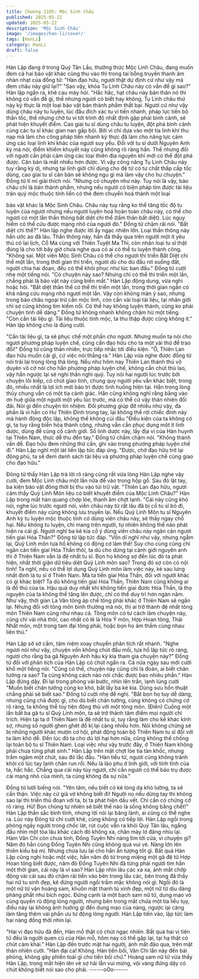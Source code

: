 ```yaml
---
title: Chương 1195: Mộc Sinh Châu
published: 2025-05-22
updated: 2025-05-22
description: 'Mộc Sinh Châu'
image: '/images/han-li/cover/'
tags: [HanLi]
category: HanLi
draft: false
---
```


Hàn Lập đang ở trong Quý Tân Lầu, thưởng thức Mộc Linh Châu,
đang muốn đem cả hai bảo vật khác cùng thu vào thì trong tai
bỗng truyền thanh âm nhàn nhạt của đồng tử:
"Hàn đạo hữu, ngươi thật dự định cứ như vậy mà đem châu này
giữ lại?"
"Sao vậy, khỏa Tụ Linh Châu này có vấn đề gì sao?"
Hàn lập ngẩn ra, khẽ cau mày hỏi.
"Hắc hắc, hạt châu này bản thân nó thì không có vấn đề gì, thế
nhưng ngươi có biết hay không, Tụ Linh châu thứ này kỳ thực là
một loại bảo vật bán thành phẩm thất bại. Ngươi cứ như vậy dùng
châu này tu luyện, lúc đầu đích xác tu vi tiến nhanh, pháp lực tiến
bộ thần tốc, thế nhưng chờ tu vi tới trình độ nhất định gặp phải
bình cảnh, sẽ phát hiện khuyết điểm. Cao giai tu sĩ dùng châu tu
luyện, đột phá bình cảnh cùng các tu sĩ khác gian nan gấp bội.
Bởi vì chỉ dựa vào một tia linh khí thu nạp mà làm cho công pháp
tiến nhanh kỳ thực đã làm cho năng lực cảm ứng các loại linh khí
khác của ngươi suy yếu. Đối với tu sĩ dưới Nguyên Anh kỳ mà nói,
điểm khiếm khuyết này cũng không rõ ràng hắn. Thế nhưng đối
với ngươi cần phải cảm ứng các loại thiên địa nguyên khí mới có
thể đột phá được. Căn bản là mất nhiều hơn được. Vì vậy công
năng Tụ Linh Châu này tuy rằng kỳ dị, nhưng tại linh giới chỉ dùng
cho đệ tử có tư chất thấp cấp tốc dùng, cao giai tu sĩ căn bản sẽ
không ngu gì mà làm vậy cho hư chuyện."
Đồng tử tỉ mỉ giải thích nói.
"Nhưng có chuyện như này. Tuy nói là vậy, bảo châu chỉ là bán
thành phẩm, nhưng nếu ngươi có biện pháp tìm được tài liệu trân
quý mộc thuộc tính liền có thẻ đem chuyển hoá thành một loại

bảo vật khác là Mộc Sinh Châu. Châu này tuy rằng ko thể tăng
tốc độ tu luyện của ngươi nhưng nếu ngươi luyện hoá hoàn toàn
châu này, có thể cho ngươi có một lần thần thông bất diệt chi thể
(tấm thân bất diệt). Lúc nguy hiểm có thể cứu được mạng nhỏ của
ngươi đó."
Đồng tử chậm rãi nói.
"Bất diệt chi thể?" Hàn lập nghe được lời ấy ngạc nhiên lớn.
Loại thần thông này hắn ước ao đã lâu. Thần thông này, hắn đã
thấy qua trên người một ít yêu thú có lai lịch, Cổ Ma cùng với
Thiên Tuyệt Ma Thi, còn nhân loại tu sĩ thật đúng là cho tới bây
giờ chưa nghe qua có ai có thể tu luyện thành công.
"Không sai. Một viên Mộc Sinh Châu có thể cho ngươi thi triển Bất
Diệt chi thể một lần, trong thời gian thi triển, ngươi dù cho dù đầu
rơi xuống đất, người chia hai đoạn, đều có thể khôi phục như lúc
ban đầu."
Đồng tử cười nhẹ một tiếng nói.
"Có chuyện này sao? Nhưng chỉ có thể thi triển một lần, chẳng
phải là bảo vật này cũng biến mất."
Hàn Lập động dung, vừa nghi hoặc hỏi.
"Bất diệt thân thể có thể thi triển một lần, trong thời gian ngắn có
khả năng cứu mạng nhỏ ngươi một lần. Vậy còn không mãn ý
sao, nhưng trong bảo châu ngoại trừ cần mộc linh, còn cần vài
loại tài liệu, tại nhân giới chỉ sợ cũng không tìm kiếm nổi. Có thể
hay không luyện thành, cũng ko phải chuyện tình dễ dàng."
Đồng tử không nhanh không chậm hừ một tiếng.
"Còn cần tài liệu gì. Tài liệu thuộc tính mộc, ta thu thập được cũng
không ít."
Hàn lập không cho là đúng cười.

"Cần tài liệu gì, ta sẽ phục chế một phần cho ngươi. Nhưng muốn
ta nói cho ngươi phương pháp luyện chế, cũng cần đạo hữu cho
ta một vài thứ để trao đổi!"
Đồng tử cũng thản nhiên, trực tiếp nhắc tới điều kiện.
"Ồ, Thiên Lan đạo hữu muốn cái gì, cứ việc nói thẳng ra."
Hàn Lập vừa nghe được đồng tử nói trái lại trong lòng thả lỏng.
Nếu như hôm nay Thiên Lan thánh thú vô duyên vô cớ nói cho
hắn phương pháp luyện chế, không cần chút thù lao, vậy hắn
ngược lại sẽ nghi thần nghi quỷ.
Tuy nói hai người lúc trước bởi chuyện lôi kiếp, có chút giao tình,
chung quy người yêu vẫn khác biệt, trong đó, nhiều nhất là lợi ích
mới bảo trì được tình huống hiện tại. Hắn trong lòng thủy chung
vẫn có một tia cảnh giác.
Hắn cũng không nghĩ rằng bằng vào ơn huệ giữa một người một
yêu lúc trước, mà có thể cứ vậy thản nhiên đối đãi. Nói gì đến
chuyện tín nhiệm. Đối phương giúp đỡ nhiều như vậy, đa phần là
vì hắn có Hư Thiên Đỉnh trong tay, lại không thể rời chiếc đỉnh này
mà hành động độc lập, không thể không cúi đầu
"Điều kiện của ta không có gì, ta tuy rằng biến hóa thành công,
nhưng vẫn cần phục dụng một ít linh dược, dùng để củng cố cảnh
giới. Số linh dược này, lấy địa vị của Hàn huynh tại Thiên Nam,
thực dễ thu đến tay."
Đồng tử chầm chậm nói.
"Không thành vấn đề. Đạo hữu đem những thứ cần, ghi vào trong
phương pháp luyện chế đi."
Hàn Lập nghĩ một lát liền lập tức đáp ứng.
"Được, chờ đạo hữu trở lại động phủ, ta sẽ đem danh sách tài liệu
và phương pháp luyện chế cùng giao cho đạo hữu."

Đông tử thấy Hàn Lập trả lời rõ ràng cũng rất vừa lòng
Hàn Lập nghe vậy cười, đem Mộc Linh châu một lần nữa để vào
trong hộp gỗ. Sau đó lật tay, ba kiện bảo vật đông thời bị thu vào
túi trữ vật.
"Thiên Lan đạo hữu, ngươi cảm thấy Quỷ Linh Môn liệu có biết
khuyết điểm của Mộc Linh Châu?"
Hàn Lập trong mắt hàn quang chợp lóe, thanh âm chợt lạnh.
"Cái này cũng khó nói, nghe lúc trước ngươi nói, viên châu này từ
rất lâu đã bị cổ tu sĩ bỏ đi, khuyết điểm này cũng không lưu truyền
lại. Nếu Quỷ Linh Môn tu sĩ Nguyên Anh kỳ tu luyện mộc thuộc
tính có dùng viên châu này, sẽ thấy ngay chỗ hại. Nếu không tu
luyện, chỉ mang trên người, tự nhiên không thể nào phát hiện ra
cái gì. Ngươi nghĩ ba kẻ kia cố ý dùng viên châu này ngăn cản
ngươi tiến giai Hóa Thần?"
Đông tử lập tức đáp.
"Vốn dĩ nghĩ như vậy, nhưng ngẫm lại, Quỷ Linh môn tựa hồ
không có động cơ làm thế! Suy cho cùng cũng chỉ ngăn cản tiến
giai Hóa Thần thôi, ta dù cho dừng tại cảnh giới nguyên anh thì ở
Thiên Nam vẫn là đệ nhất tu sĩ. Bọn họ không sợ đến lúc đó ta
phát hiện, nhất thời giận dữ tiêu diệt Quỷ Linh môn sao? Trong đó
sợ còn có nội tình! Ta nghĩ, nếu có thể lợi dụng Quỷ Linh môn làm
việc này, kẻ sau lưng nhất định là tu sĩ ở Thiên Nam. Mà ta tiến
giai Hóa Thần, đối với người khác có gì khác biệt? Ta dù không
tiến giai Hóa Thần, Thiên Nam cũng không ai là đố thủ của ta.
Hậu quả duy nhất khi không tiến giai đươc Hóa Thần, là thọ
nguyên của ta không thể tăng lên được, chỉ có thể duy trì hơn
ngàn năm. Như vậy, thời gian La Vân tông áp chế tông phái khác
ở Thiên Nam sẽ ngắn lại. Nhưng đối với tông môn bình thường
mà nói, thì ai trở thành đệ nhất tông môn Thiên Nam cũng như
nhau cả. Tông môn có tư cách làm chuyện này, cũng chỉ vài nhà
thôi, cao nhất có lẽ là Hóa Ý môn, Hợp Hoan tông, Thái Nhất
môn, một trong tam đại tông phái, hoặc bọn họ âm thầm cùng
nhau liên thủ."

Hàn Lập sờ sờ cằm, tâm niệm xoay chuyển phân tích rất nhanh.
"Nghe ngươi nói như vậy, chuyện vốn không chút đầu mối, tựa hồ
lập tức rõ ràng, ngươi cho rằng ba gã Nguyên Anh hậu kỳ kia
tham gia chuyện này?"
Đồng tử đối với phân tích của Hàn Lập có chút ngẩn ra. Cả nửa
ngày sau mới cười khổ một tiếng nói.
"Cũng có thể, chuyện này cũng chỉ là đoán, ai biết chân tướng ra
sao? Ta cũng không cách nào nói chắc được bao nhiêu phần."
Hàn Lập đứng dậy. Đi lại trong phòng vài bước, nhìn lên trần, lạnh
lùng cười
"Muốn biết chân tướng cũng ko khó, bắt lấy ba kẻ kia. Dùng sưu
hồn thuật chẳng phải sẽ biết sao."
Đồng tử cười nhẹ đề nghị.
"Bắt bọn họ tuy dễ dàng, nhưng cũng chả được gì, cho dù biết
chân tướng, cũng không có chứng cớ rõ ràng, ta không thể tùy
tiện động thủ với một tông môn. (Điên) Cuồng một lần bắt ba gã
tu sĩ Quỷ Linh môn, ta sẽ trở thành tâm điểm mọi người chỉ trích.
Hiện tại ta ở Thiên Nam là đệ nhất tu sĩ, tuy rằng làm cho kẻ khác
kính sợ, nhưng số người ghen ghét đố kị lại càng nhiều hơn. Nói
không chừng sẽ bị những người khác mượn cơ hội, phát động
toàn bộ Thiên Nam tu sĩ đối với ta làm khó dễ. Đến lúc đó ta cho
dù lợi hại hơn nữa, cũng không thể chống lại toàn bộ tu sĩ Thiên
Nam. Loại việc như vậy trước đây, ở Thiên Nam không phải chưa
từng phát sinh."
Hàn Lập trên mặt chợt lóe tia tàn khốc, nhưng trầm ngâm một
chút, sau đó lắc đầu.
"Hàn tiểu tử, ngươi cũng không tránh khỏi có lúc tay lạnh chân run
rồi. Nếu là lão phu ở linh giới, với tính tình của ta, hắc hắc. Chẳng
qua cái này tùy ngươi, chỉ cần ngươi có thể bảo trụ được cái
mạng nhỏ của mình, ta cũng không đa sự nữa."

Đồng tử lười biếng nói.
"Yên tâm, nếu biết có kẻ lòng dạ khó lường, ta sẽ cẩn thận. Việc
này cứ giả vờ không biết đi! Người nọ nếu dừng tay thì không sao
lại thi triển thủ đoạn với ta, bị ta phát hiện dấu vết. Chỉ cần có
chứng cớ rõ ràng. Hừ! Bọn chúng tự nhiên sẽ biết thế nào là sống
không bằng chết!"
Hàn Lập thần sắc bình tĩnh, nhưng lời nói lại băng lãnh, ai cũng
có thể nghe ra.
Lúc này Đông tử chỉ cười khẽ, cũng không có tiếp lời.
Hàn Lập ngồi trong phòng ngây người trong chốc lát, rút cuộc vẫn
ra khỏi Quý Tân lâu, ngẩng đầu nhìn một tòa lâu khác cách đó
không xa, chân mày lơ đãng nhíu lại.
Hàm Vân Chi còn chưa tính, Đổng Tuyên Nhi nàng tìm tới cửa, vì
chuyện gì? Năm đó hắn cùng Đổng Tuyên Nhi cũng không quá
vui vẻ. Nàng lớn lên thiên kiều bá mị. Nhưng chưa lưu lại cho hắn
ấn tượng tốt gì.
Bất quá Hàn Lập cũng nghi hoặc một việc, hắn năm đó từ trong
miệng một gã đệ tử Hợp Hoan tông biết được, năm đó Đổng
Tuyên Nhi đã từng phái người tìm hắn một thời gian, cái này là vì
sao?
Hàn Lập nhìn lâu các xa xa, ánh mắt chớp động vài cái sau đó
chậm rãi tiến vào bên trong lầu các, bên trong đã thấy hai nữ tu
sinh đẹp, kẻ đứng người ngồi trầm mặc không nói gì.
Ngồi đó là một nữ tử vận hoàng sam, khuôn mặt thanh tú xinh
đẹp, một nữ tử dịu dàng phảng phất như bích ngọc. Đứng cạnh là
một bạch sam nữ tử, dung mạo vô cùng quyến rũ động lòng
người, nhưng bên trong mắt chứa một tia liều tụy, điều này lại
không ảnh hưởng gì đến dung mạo của nàng, ngược lại càng làm
tăng thêm vài phần ưu tư động lòng người.
Hàn Lập tiến vào, lập tức làm hai nàng đồng thời nhìn lại.

"Hai vị đạo hữu đã đến, Hàn mỗ thật có chút ngạc nhiên. Bất quá
hai vị tiên tử đều là người quen cũ của Hàn mỗ, hôm nay có thể
gặp lại, tại hạ thật có chút cảm khái."
Hàn Lập đến trước mặt hai người, ánh mắt đảo qua, trên mặt
thản nhiên cười.
"Hàn đại ca! Không. Hàn tiền bối, Vân Chi lần này đến bái phỏng,
không gây phiền toái gì cho tiền bối chứ."
Hoàng sam nữ tử vừa thấy Hàn Lập, trong mắt hiện lên vẻ sợ hãi
lẫn vui mừng, vội vàng đứng dậy có chút không biết nói sao cho
phải.
------oOo------
